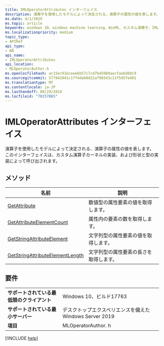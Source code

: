 ```yaml
---
title: IMLOperatorAttributes インターフェイス
description: 演算子を使用したモデルによって決定される、演算子の属性の値を表します。
ms.date: 4/1/2019
ms.topic: article
keywords: windows 10、windows machine learning、WinML、カスタム演算子、IMLOperatorAttributes
ms.localizationpriority: medium
topic_type:
- APIRef
api_type:
- NA
api_name:
- IMLOperatorAttributes
api_location:
- MLOperatorAuthor.h
ms.openlocfilehash: ac15ec91bceeebb57c7cd7b45989aacfaebd69c9
ms.sourcegitcommit: 577942041c1ff4da60d22af96543c11f5d5fe401
ms.translationtype: MT
ms.contentlocale: ja-JP
ms.lasthandoff: 08/29/2019
ms.locfileid: "70157065"
---
```

# <a name="imloperatorattributes-interface"></a>IMLOperatorAttributes インターフェイス

演算子を使用したモデルによって決定される、演算子の属性の値を表します。 このインターフェイスは、カスタム演算子カーネルの実装、および形状と型の実装によって呼び出されます。

## <a name="methods"></a>メソッド

| 名前 | 説明 |
|------|-------------|
| [GetAttribute](IMLOperatorAttributes_GetAttribute.md) | 数値型の属性要素の値を取得します。 |
| [GetAttributeElementCount](IMLOperatorAttributes_GetAttributeElementCount.md) | 属性内の要素の数を取得します。 |
| [GetStringAttributeElement](IMLOperatorAttributes_GetStringAttributeElement.md) | 文字列型の属性要素の値を取得します。 |
| [GetStringAttributeElementLength](IMLOperatorAttributes_GetStringAttributeElementLength.md) | 文字列型の属性要素の長さを取得します。 |

## <a name="requirements"></a>要件

| | |
|-|-|
| **サポートされている最低限のクライアント** | Windows 10、ビルド17763 |
| **サポートされている最小サーバー** | デスクトップエクスペリエンスを備えた Windows Server 2019 |
| **項目** | MLOperatorAuthor. h |

[!INCLUDE [help](../../includes/get-help.md)]
